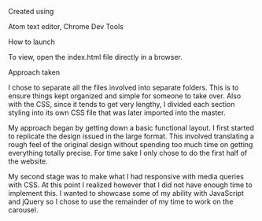 
Created using

Atom text editor, Chrome Dev Tools

How to launch

To view, open the index.html file directly in a browser.

Approach taken

 I chose to separate all the files involved into separate folders. This is to ensure things kept organized and simple for someone to take over. Also with the CSS, since it tends to get very lengthy, I divided each section styling into its own CSS file that was later imported into the master.

My approach began by getting down a basic functional layout. I first started to replicate the design issued in the large format. This involved translating a rough feel of the original design without spending too much time on getting everything totally precise. For time sake I only chose to do the first half of the website.

My second stage was to make what I had responsive with media queries with CSS. At this point I realized however that I did not have enough time to implement this. I wanted to showcase some of my ability with JavaScript and jQuery so I chose to use the remainder of my time to work on the carousel.
